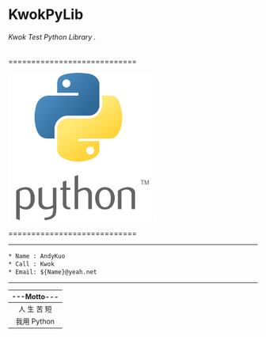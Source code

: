 # KwokPyLib
###### Kwok Test Python Library . 

============================

<img src="image/Python.jpeg" width="300px" height="300px" alt="python" />

============================

------
```
* Name : AndyKuo
* Call : Kwok
* Email: ${Name}@yeah.net
```
------

|---Motto---|
|:---:|
|人 生 苦 短|
|我用 Python|

